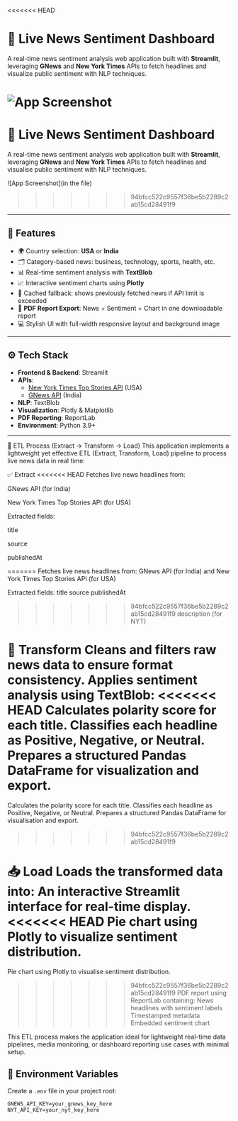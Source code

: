 <<<<<<< HEAD
# 📰 Live News Sentiment Dashboard

A real-time news sentiment analysis web application built with **Streamlit**, leveraging **GNews** and **New York Times** APIs to fetch headlines and visualize public sentiment with NLP techniques.

![App Screenshot](https://images.unsplash.com/photo-1522202176988-66273c2fd55f)
=======

# 📰 Live News Sentiment Dashboard

A real-time news sentiment analysis web application built with **Streamlit**, leveraging **GNews** and **New York Times** APIs to fetch headlines and visualise public sentiment with NLP techniques.

![App Screenshot](in the file)
>>>>>>> 94bfcc522c9557f36be5b2289c2ab15cd28491f9

---

## 🚀 Features

- 🌍 Country selection: **USA** or **India**
- 🗂️ Category-based news: business, technology, sports, health, etc.
- 📊 Real-time sentiment analysis with **TextBlob**
- 📈 Interactive sentiment charts using **Plotly**
- 🧠 Cached fallback: shows previously fetched news if API limit is exceeded
- 📄 **PDF Report Export**: News + Sentiment + Chart in one downloadable report
- 💻 Stylish UI with full-width responsive layout and background image

---

## ⚙️ Tech Stack

- **Frontend & Backend**: Streamlit
- **APIs**:  
  - [New York Times Top Stories API](https://developer.nytimes.com/docs/top-stories-product/1/overview) (USA)  
  - [GNews API](https://gnews.io/) (India)
- **NLP**: TextBlob
- **Visualization**: Plotly & Matplotlib
- **PDF Reporting**: ReportLab
- **Environment**: Python 3.9+

---
🔄 ETL Process (Extract → Transform → Load)
This application implements a lightweight yet effective ETL (Extract, Transform, Load) pipeline to process live news data in real time:

✅ Extract
<<<<<<< HEAD
Fetches live news headlines from:

GNews API (for India)

New York Times Top Stories API (for USA)

Extracted fields:

title

source

publishedAt

=======
Fetches live news headlines from: GNews API (for India) and New York Times Top Stories API (for USA)

Extracted fields:
title
source
publishedAt
>>>>>>> 94bfcc522c9557f36be5b2289c2ab15cd28491f9
description (for NYT)

🔁 Transform
Cleans and filters raw news data to ensure format consistency.
Applies sentiment analysis using TextBlob:
<<<<<<< HEAD
Calculates polarity score for each title.
Classifies each headline as Positive, Negative, or Neutral.
Prepares a structured Pandas DataFrame for visualization and export.
=======
Calculates the polarity score for each title.
Classifies each headline as Positive, Negative, or Neutral.
Prepares a structured Pandas DataFrame for visualisation and export.
>>>>>>> 94bfcc522c9557f36be5b2289c2ab15cd28491f9

📥 Load
Loads the transformed data into:
An interactive Streamlit interface for real-time display.
<<<<<<< HEAD
Pie chart using Plotly to visualize sentiment distribution.
=======
Pie chart using Plotly to visualise sentiment distribution.
>>>>>>> 94bfcc522c9557f36be5b2289c2ab15cd28491f9
PDF report using ReportLab containing:
News headlines with sentiment labels
Timestamped metadata
Embedded sentiment chart

This ETL process makes the application ideal for lightweight real-time data pipelines, media monitoring, or dashboard reporting use cases with minimal setup.

## 🔐 Environment Variables

Create a `.env` file in your project root:

```env
GNEWS_API_KEY=your_gnews_key_here
NYT_API_KEY=your_nyt_key_here
